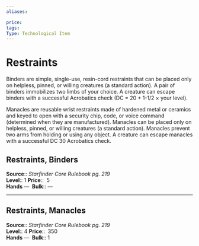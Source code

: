 ```yaml
---
aliases: 

price:  
tags: 
Type: Technological Item
---
```


# Restraints

Binders are simple, single-use, resin-cord restraints that can be placed only on helpless, pinned, or willing creatures (a standard action). A pair of binders immobilizes two limbs of your choice. A creature can escape binders with a successful Acrobatics check (DC = 20 + 1-1/2 × your level).  
  
Manacles are reusable wrist restraints made of hardened metal or ceramics and keyed to open with a security chip, code, or voice command (determined when they are manufactured). Manacles can be placed only on helpless, pinned, or willing creatures (a standard action). Manacles prevent two arms from holding or using any object. A creature can escape manacles with a successful DC 30 Acrobatics check.  

## Restraints, Binders

**Source**:: _Starfinder Core Rulebook pg. 219_  
**Level**:: 1
**Price**::  5  
**Hands** — 
**Bulk**:: —

---

## Restraints, Manacles

**Source**:: _Starfinder Core Rulebook pg. 219_  
**Level**:: 4
**Price**::  350  
**Hands** — 
**Bulk**:: 1

